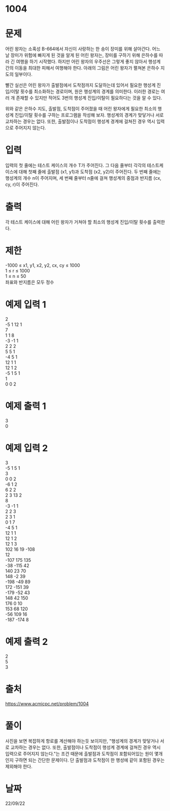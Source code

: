 # 1004

# 문제
어린 왕자는 소혹성 B-664에서 자신이 사랑하는 한 송이 장미를 위해 살아간다. 어느 날 장미가 위험에 빠지게 된 것을 알게 된 어린 왕자는, 장미를 구하기 위해 은하수를 따라 긴 여행을 하기 시작했다. 하지만 어린 왕자의 우주선은 그렇게 좋지 않아서 행성계 간의 이동을 최대한 피해서 여행해야 한다. 아래의 그림은 어린 왕자가 펼쳐본 은하수 지도의 일부이다.

빨간 실선은 어린 왕자가 출발점에서 도착점까지 도달하는데 있어서 필요한 행성계 진입/이탈 횟수를 최소화하는 경로이며, 원은 행성계의 경계를 의미한다. 이러한 경로는 여러 개 존재할 수 있지만 적어도 3번의 행성계 진입/이탈이 필요하다는 것을 알 수 있다.

위와 같은 은하수 지도, 출발점, 도착점이 주어졌을 때 어린 왕자에게 필요한 최소의 행성계 진입/이탈 횟수를 구하는 프로그램을 작성해 보자. 행성계의 경계가 맞닿거나 서로 교차하는 경우는 없다. 또한, 출발점이나 도착점이 행성계 경계에 걸쳐진 경우 역시 입력으로 주어지지 않는다.

# 입력
입력의 첫 줄에는 테스트 케이스의 개수 T가 주어진다. 그 다음 줄부터 각각의 테스트케이스에 대해 첫째 줄에 출발점 (x1, y1)과 도착점 (x2, y2)이 주어진다. 두 번째 줄에는 행성계의 개수 n이 주어지며, 세 번째 줄부터 n줄에 걸쳐 행성계의 중점과 반지름 (cx, cy, r)이 주어진다.

# 출력
각 테스트 케이스에 대해 어린 왕자가 거쳐야 할 최소의 행성계 진입/이탈 횟수를 출력한다.

# 제한
-1000 ≤ x1, y1, x2, y2, cx, cy ≤ 1000  
1 ≤ r ≤ 1000  
1 ≤ n ≤ 50  
좌표와 반지름은 모두 정수  

# 예제 입력 1 
2  
-5 1 12 1  
7  
1 1 8  
-3 -1 1  
2 2 2  
5 5 1  
-4 5 1  
12 1 1  
12 1 2  
-5 1 5 1  
1  
0 0 2  

# 예제 출력 1 
3  
0  

# 예제 입력 2 
3  
-5 1 5 1  
3  
0 0 2  
-6 1 2  
6 2 2  
2 3 13 2  
8  
-3 -1 1  
2 2 3  
2 3 1  
0 1 7  
-4 5 1  
12 1 1  
12 1 2  
12 1 3  
102 16 19 -108  
12  
-107 175 135  
-38 -115 42  
140 23 70  
148 -2 39  
-198 -49 89  
172 -151 39  
-179 -52 43  
148 42 150  
176 0 10  
153 68 120  
-56 109 16  
-187 -174 8  

# 예제 출력 2   
2  
5  
3  

# 출처 
https://www.acmicpc.net/problem/1004

# 풀이
사진을 보면 복잡하게 항로를 계산해야 하는듯 보이지만, "행성계의 경계가 맞닿거나 서로 교차하는 경우는 없다. 또한, 출발점이나 도착점이 행성계 경계에 걸쳐진 경우 역시 입력으로 주어지지 않는다."는 조건 때문에 출발점과 도착점이 포함되어있는 원이 몇개인지 구하면 되는 간단한 문제이다. 단 출발점과 도착점이 한 행성에 같이 포함된 경우는 제외해야 한다.

# 날짜
22/09/22